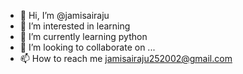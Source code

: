 - 👋 Hi, I’m @jamisairaju
- 👀 I’m interested in learning
- 🌱 I’m currently learning python
- 💞️ I’m looking to collaborate on ...
- 📫 How to reach me jamisairaju252002@gmail.com

<!---
jamisairaju/jamisairaju is a ✨ special ✨ repository because its `README.md` (this file) appears on your GitHub profile.
You can click the Preview link to take a look at your changes.
--->
